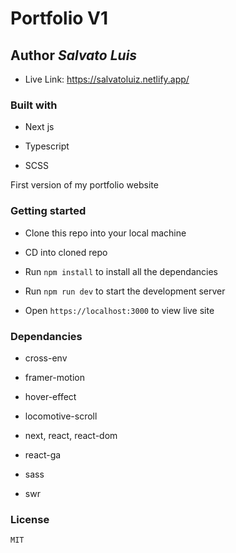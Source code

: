 # Portfolio V1

## Author *Salvato Luis*

* Live Link: https://salvatoluiz.netlify.app/

### Built with

* Next js

* Typescript

* SCSS

First version of my portfolio website

### Getting started

* Clone this repo into your local machine

* CD into cloned repo

* Run `npm install` to install all the dependancies

* Run `npm run dev` to start the development server

* Open `https://localhost:3000` to view live site

### Dependancies

* cross-env

* framer-motion

* hover-effect

* locomotive-scroll

* next, react, react-dom

* react-ga

* sass

 * swr
 
 ### License

`MIT`
